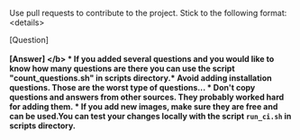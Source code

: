 Use pull requests to contribute to the project. Stick to the following format: \<details> <summary>[Question]</summary><br><b> [Answer] \</b></details> * If you added several questions and you would like to know how many questions are there you can use the script "count_questions.sh" in scripts directory.* Avoid adding installation questions. Those are the worst type of questions... * Don't copy questions and answers from other sources. They probably worked hard for adding them. * If you add new images, make sure they are free and can be used.You can test your changes locally with the script `run_ci.sh` in scripts directory.